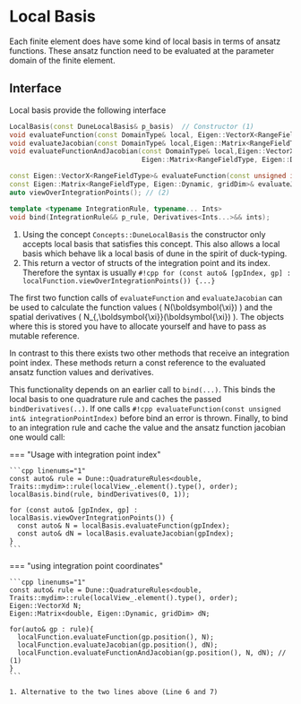# Local Basis

Each finite element does have some kind of local basis in terms of ansatz functions.
These ansatz function need to be evaluated at the parameter domain of the finite element.

## Interface
Local basis provide the following interface
```cpp
LocalBasis(const DuneLocalBasis& p_basis)  // Constructor (1)
void evaluateFunction(const DomainType& local, Eigen::VectorX<RangeFieldType>& N);
void evaluateJacobian(const DomainType& local,Eigen::Matrix<RangeFieldType, Eigen::Dynamic, gridDim>& dN);
void evaluateFunctionAndJacobian(const DomainType& local,Eigen::VectorX<RangeFieldType>& N,
                                 Eigen::Matrix<RangeFieldType, Eigen::Dynamic, gridDim>& dN);

const Eigen::VectorX<RangeFieldType>& evaluateFunction(const unsigned int& integrationPointIndex);
const Eigen::Matrix<RangeFieldType, Eigen::Dynamic, gridDim>& evaluateJacobian(const unsigned int& integrationPointIndex);
auto viewOverIntegrationPoints(); // (2)

template <typename IntegrationRule, typename... Ints>
void bind(IntegrationRule&& p_rule, Derivatives<Ints...>&& ints);
```

1. Using the concept `Concepts::DuneLocalBasis`  the constructor only accepts local basis that satisfies this concept. This also allows a local basis which behave lik a local basis of dune in the spirit of duck-typing.
2. This return a vector of structs of the integration point and its index. Therefore the syntax is usually `#!cpp for (const auto& [gpIndex, gp] : localFunction.viewOverIntegrationPoints()) {...}`

The first two function calls of `evaluateFunction`  and `evaluateJacobian` can be used to calculate the function values 
\( N(\boldsymbol{\xi}) \) and the spatial derivatives \( N_{,\boldsymbol{\xi}}(\boldsymbol{\xi}) \). The objects where this is stored you have to allocate yourself and have to pass as mutable reference.

In contrast to this there exists two other methods that receive an integration point index. 
These methods return a const reference to the evaluated ansatz function values and derivatives.

This functionality depends on an earlier call to `bind(...)`. This binds the local basis to one quadrature rule and caches the passed `bindDerivatives(..)`.
If one calls `#!cpp evaluateFunction(const unsigned int& integrationPointIndex)` before bind an error is thrown.
Finally, to bind to an integration rule and cache the value and the ansatz function jacobian one would call:

=== "Usage with integration point index"

    ```cpp linenums="1"
    const auto& rule = Dune::QuadratureRules<double, Traits::mydim>::rule(localView_.element().type(), order);
    localBasis.bind(rule, bindDerivatives(0, 1));

    for (const auto& [gpIndex, gp] : localBasis.viewOverIntegrationPoints()) {
      const auto& N = localBasis.evaluateFunction(gpIndex);
      const auto& dN = localBasis.evaluateJacobian(gpIndex);
    }
    ```

=== "using integration point coordinates"

    ```cpp linenums="1"
    const auto& rule = Dune::QuadratureRules<double, Traits::mydim>::rule(localView_.element().type(), order);
    Eigen::VectorXd N;
    Eigen::Matrix<double, Eigen::Dynamic, gridDim> dN;

    for(auto& gp : rule){
      localFunction.evaluateFunction(gp.position(), N); 
      localFunction.evaluateJacobian(gp.position(), dN);
      localFunction.evaluateFunctionAndJacobian(gp.position(), N, dN); // (1) 
    }
    ```

    1. Alternative to the two lines above (Line 6 and 7)